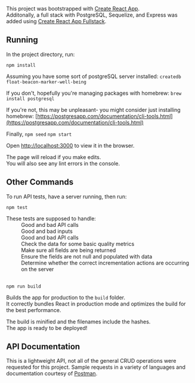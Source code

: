 This project was bootstrapped with [Create React App](https://github.com/facebookincubator/create-react-app).  
Additonally, a full stack with PostgreSQL, Sequelize, and Express was added using [Create React App Fullstack](https://github.com/ekatzenstein/create-react-app-fullstack).  


## Running

In the project directory, run:

`npm install`

Assuming you have some sort of postgreSQL server installed: 
`createdb float-beacon-marker-well-being`

If you don't, hopefully you're managing packages with homebrew:
`brew install postgresql`

If you're not, this may be unpleasant- you might consider just installing homebrew:
[https://postgresapp.com/documentation/cli-tools.html](https://postgresapp.com/documentation/cli-tools.html)

Finally, 
`npm seed`
`npm start`

Open [http://localhost:3000](http://localhost:3000) to view it in the browser.

The page will reload if you make edits.<br>
You will also see any lint errors in the console.


## Other Commands

To run API tests, have a server running, then run:

`npm test`

<dt>These tests are supposed to handle:</dt>
	<dd>Good and bad API calls</dd>
	<dd>Good and bad inputs</dd>
	<dd>Good and bad API calls</dd>
	<dd>Check the data for some basic quality metrics</dd>
	<dd>Make sure all fields are being returned</dd>
	<dd>Ensure the fields are not null and populated with data</dd>
	<dd>Determine whether the correct incrementation actions are occurring on the server</dd>

<br>

`npm run build`

Builds the app for production to the `build` folder.<br>
It correctly bundles React in production mode and optimizes the build for the best performance.

The build is minified and the filenames include the hashes.<br>
The app is ready to be deployed!


## API Documentation

This is a lightweight API, not all of the general CRUD operations were requested for this project.  Sample requests in a variety of languages and documentation courtesy of [Postman](https://documenter.getpostman.com/view/5002799/RWTfy1MJ).

